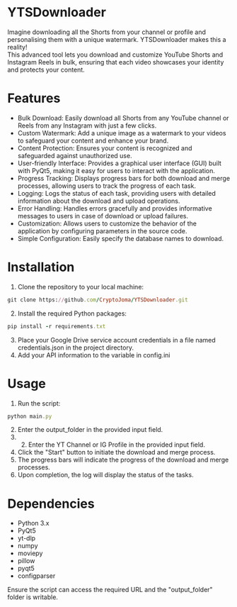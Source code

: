 # YTSDownloader
Imagine downloading all the Shorts from your channel or profile and personalising them with a unique watermark. YTSDownloader makes this a reality!<br>
This advanced tool lets you download and customize YouTube Shorts and Instagram Reels in bulk, ensuring that each video showcases your identity and protects your content.

# Features
- Bulk Download: Easily download all Shorts from any YouTube channel or Reels from any Instagram with just a few clicks.
- Custom Watermark: Add a unique image as a watermark to your videos to safeguard your content and enhance your brand.
- Content Protection: Ensures your content is recognized and safeguarded against unauthorized use.
- User-friendly Interface: Provides a graphical user interface (GUI) built with PyQt5, making it easy for users to interact with the application.
- Progress Tracking: Displays progress bars for both download and merge processes, allowing users to track the progress of each task.
- Logging: Logs the status of each task, providing users with detailed information about the download and upload operations.
- Error Handling: Handles errors gracefully and provides informative messages to users in case of download or upload failures.
- Customization: Allows users to customize the behavior of the application by configuring parameters in the source code.
- Simple Configuration: Easily specify the database names to download.

# Installation
1. Clone the repository to your local machine:
```rb
git clone https://github.com/CryptoJoma/YTSDownloader.git
```
2. Install the required Python packages:
```rb
pip install -r requirements.txt
```
3. Place your Google Drive service account credentials in a file named credentials.json in the project directory.
4. Add your API information to the variable in config.ini

# Usage
1. Run the script:
```rb
python main.py
```
2. Enter the output_folder in the provided input field.
3. 2. Enter the YT Channel or IG Profile in the provided input field.
4. Click the "Start" button to initiate the download and merge process.
5. The progress bars will indicate the progress of the download and merge processes.
6. Upon completion, the log will display the status of the tasks.

# Dependencies
- Python 3.x
- PyQt5
- yt-dlp
- numpy
- moviepy
- pillow
- pyqt5
- configparser

Ensure the script can access the required URL and the "output_folder" folder is writable.
